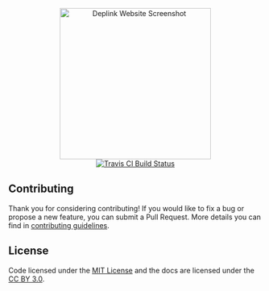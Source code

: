 <p align="center">
  <a href="https://deplink.org"><img src="https://deplink.org/images/github.png" alt="Deplink Website Screenshot" width="300"></a>
  <br>
  <a href="https://travis-ci.org/deplink/website"><img src="https://travis-ci.org/deplink/website.svg?branch=master" alt="Travis CI Build Status"></a>
</p>

Contributing
------------

Thank you for considering contributing! If you would like to fix a bug or propose a new feature, you can submit a Pull Request. More details you can find in [contributing guidelines](contributing.md).

License
-------

Code licensed under the [MIT License](https://opensource.org/licenses/MIT) and the docs are licensed under the [CC BY 3.0](https://creativecommons.org/licenses/by/3.0).
